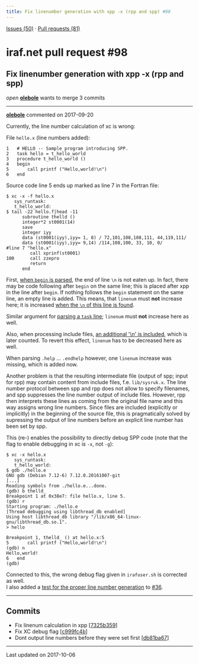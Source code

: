 ```yaml
---
title: Fix linenumber generation with xpp -x (rpp and spp) #98
---
```


[Issues (50)](https://iraf-community.github.io/iraf-v216/issues) · [Pull requests (81)](https://iraf-community.github.io/iraf-v216/issues/pulls)

# iraf.net pull request #98
## Fix linenumber generation with xpp -x (rpp and spp)
*open* **[olebole](https://github.com/olebole)** wants to merge 3 commits

- - - -

**[olebole](https://github.com/olebole)** commented on 2017-09-20

Currently, the line number calculation of xc is wrong:  
  
File `hello.x` (line numbers added):  
```  
1   # HELLO -- Sample program introducing SPP.  
2   task hello = t_hello_world  
3   procedure t_hello_world ()  
4   begin  
5       call printf ("Hello,world!\n")  
6   end  
```  
  
Source code line 5 ends up marked as line 7 in the Fortran file:  
  
```  
$ xc -x -f hello.x  
   sys_runtask:  
   t_hello_world:  
$ tail -22 hello.f|head -11  
      subroutine thelld ()  
      integer*2 st0001(14)  
      save  
      integer iyy  
      data (st0001(iyy),iyy= 1, 8) / 72,101,108,108,111, 44,119,111/  
      data (st0001(iyy),iyy= 9,14) /114,108,100, 33, 10, 0/  
#line 7 "hello.x"  
         call xprinf(st0001)  
100      call zzepro  
         return  
      end  
```  
  
First, [when `begin` is parsed](https://github.com/iraf-community/iraf/blob/9590f45760a4791f3305407fb51c87f1282b32be/unix/boot/spp/xpp/xpp.l#L120), the end of line `\n` is not eaten up. In fact, there may be code following after `begin` on the same line; this is placed after xpp in the line after `begin`. If nothing follows the `begin` statement on the same line, an empty line is added. This means, that `linenum` must __not__ increase here; it is increased [when the `\n` of this line is found](https://github.com/iraf-community/iraf/blob/9590f45760a4791f3305407fb51c87f1282b32be/unix/boot/spp/xpp/xpp.l#L203).  
  
Similar argument for [parsing a `task` line](https://github.com/iraf-community/iraf/blob/9590f45760a4791f3305407fb51c87f1282b32be/unix/boot/spp/xpp/xpp.l#L107); `linenum` must __not__ increase here as well.  
  
 Also, when processing include files, [an additional '\n' is included](https://github.com/iraf-community/iraf/blob/9590f45760a4791f3305407fb51c87f1282b32be/unix/boot/spp/xpp/xpp.l#L415), which is later counted. To revert this effect, `linenum` has to be decreased here as  well.  
      
 When parsing `.help` ... `.endhelp` however, one `linenum` increase was missing, which is added now.  
  
Another problem is that the resulting intermediate file (output of spp; input for rpp) may contain content from include files, f.e. `lib/sysruk.x`. The line number protocol between spp and rpp does not allow to specify filenames, and spp suppresses the line number output of include files. However, rpp then interprets these lines as coming from the original file name and this way assigns wrong line numbers. Since files are included (explicitly or implicitly) in the beginning of the source file, this is pragmatically solved by supressing the output of line numbers before an explicit line number has been set by spp.  
  
This (re-) enables the possibility to directly debug SPP code (note that the flag to enable debugging in xc is `-x`, not `-g`):  
```  
$ xc -x hello.x  
   sys_runtask:  
   t_hello_world:  
$ gdb ./hello.e   
GNU gdb (Debian 7.12-6) 7.12.0.20161007-git  
[...]  
Reading symbols from ./hello.e...done.  
(gdb) b thelld_   
Breakpoint 1 at 0x38e7: file hello.x, line 5.  
(gdb) r  
Starting program: ./hello.e   
[Thread debugging using libthread_db enabled]  
Using host libthread_db library "/lib/x86_64-linux-gnu/libthread_db.so.1".  
> hello  
  
Breakpoint 1, thelld_ () at hello.x:5  
5	    call printf ("Hello,world!\n")  
(gdb) n  
Hello,world!  
6	end  
(gdb)  
```  
Connected to this, the wrong debug flag given in `irafuser.sh` is corrected as well.  
I also added a [test for the proper line number generation](https://github.com/iraf-community/iraf/pull/36/commits/95da2c0f36e93216ef332a3479f0ebc5b33e092b) to [#36](https://iraf-community.github.io/iraf-v216/issues/36).
- - - -

## Commits

* Fix linenum calculation in xpp [[7325b359](https://github.com/iraf-community/iraf/commit/7325b359d762837bd7ca5198661953aa51e90c74)]
* Fix XC debug flag [[c999fc4b](https://github.com/iraf-community/iraf/commit/c999fc4b9fc6052674f81faf4a4d25841bca1bf4)]
* Dont output line numbers before they were set first [[db81ba67](https://github.com/iraf-community/iraf/commit/db81ba67f7191b638ee48917418f119df30e24f2)]

- - - -

Last updated on 2017-10-06
